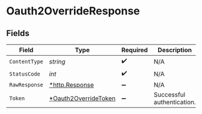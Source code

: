 # Oauth2OverrideResponse


## Fields

| Field                                                                  | Type                                                                   | Required                                                               | Description                                                            |
| ---------------------------------------------------------------------- | ---------------------------------------------------------------------- | ---------------------------------------------------------------------- | ---------------------------------------------------------------------- |
| `ContentType`                                                          | *string*                                                               | :heavy_check_mark:                                                     | N/A                                                                    |
| `StatusCode`                                                           | *int*                                                                  | :heavy_check_mark:                                                     | N/A                                                                    |
| `RawResponse`                                                          | [*http.Response](https://pkg.go.dev/net/http#Response)                 | :heavy_minus_sign:                                                     | N/A                                                                    |
| `Token`                                                                | [*Oauth2OverrideToken](../../models/operations/oauth2overridetoken.md) | :heavy_minus_sign:                                                     | Successful authentication.                                             |
